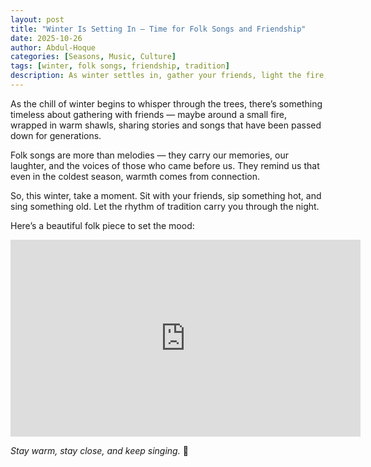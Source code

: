 ```yaml
---
layout: post
title: "Winter Is Setting In — Time for Folk Songs and Friendship"
date: 2025-10-26
author: Abdul-Hoque
categories: [Seasons, Music, Culture]
tags: [winter, folk songs, friendship, tradition]
description: As winter settles in, gather your friends, light the fire, and let folk songs warm the soul.
---
```


As the chill of winter begins to whisper through the trees, there’s something timeless about gathering with friends — maybe around a small fire, wrapped in warm shawls, sharing stories and songs that have been passed down for generations.

Folk songs are more than melodies — they carry our memories, our laughter, and the voices of those who came before us. They remind us that even in the coldest season, warmth comes from connection.

So, this winter, take a moment. Sit with your friends, sip something hot, and sing something old. Let the rhythm of tradition carry you through the night.

Here’s a beautiful folk piece to set the mood:

<iframe width="560" height="315" src="https://www.youtube.com/embed/I2VMWE_mKOc?si=YKqtbZZL8ADHpGVy" title="YouTube video player" frameborder="0" allow="accelerometer; autoplay; clipboard-write; encrypted-media; gyroscope; picture-in-picture; web-share" referrerpolicy="strict-origin-when-cross-origin" allowfullscreen></iframe>

*Stay warm, stay close, and keep singing.* 🎵
